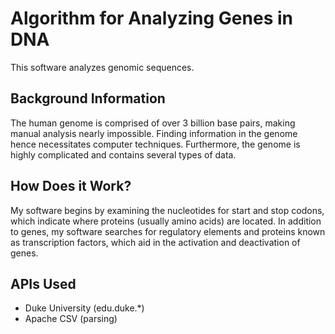 # Algorithm for Analyzing Genes in DNA
This software analyzes genomic sequences.
## Background Information
The human genome is comprised of over 3 billion base pairs, making manual analysis nearly impossible. Finding information in the genome hence necessitates computer techniques. Furthermore, the genome is highly complicated and contains several types of data. 
## How Does it Work?
My software begins by examining the nucleotides for start and stop codons, which indicate where proteins (usually amino acids) are located. In addition to genes, my software searches for regulatory elements and proteins known as transcription factors, which aid in the activation and deactivation of genes.
## APIs Used
* Duke University (edu.duke.*)
* Apache CSV (parsing)

